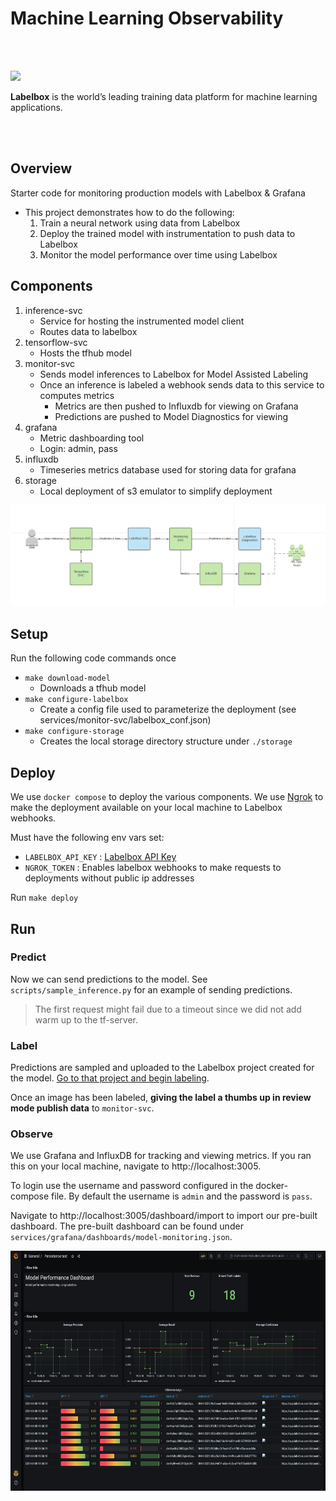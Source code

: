 # Machine Learning Observability

<br></br>

<img src="https://labelbox.com/blog/content/images/2021/02/logo-v4.svg" width="256" style="background-color:White;">

**Labelbox** is the world’s leading training data platform for machine learning applications.

<br></br>

## Overview

Starter code for monitoring production models with Labelbox & Grafana

* This project demonstrates how to do the following:
    1. Train a neural network using data from Labelbox
    2. Deploy the trained model with instrumentation to push data to Labelbox
    3. Monitor the model performance over time using Labelbox

## Components


1. inference-svc
    - Service for hosting the instrumented model client
    - Routes data to labelbox
1. tensorflow-svc
    - Hosts the tfhub model
1. monitor-svc
    - Sends model inferences to Labelbox for Model Assisted Labeling
    - Once an inference is labeled a webhook sends data to this service to computes metrics
      - Metrics are then pushed to Influxdb for viewing on Grafana
      - Predictions are pushed to Model Diagnostics for viewing
1. grafana
   - Metric dashboarding tool
   - Login: admin, pass
1. influxdb
   - Timeseries metrics database used for storing data for grafana
1. storage
    - Local deployment of s3 emulator to simplify deployment

<img src="docs/design.png" width="512" >

## Setup

Run the following code commands once
* `make download-model`
  - Downloads a tfhub model
* `make configure-labelbox`
  - Create a config file used to parameterize the deployment (see services/monitor-svc/labelbox_conf.json)
* `make configure-storage`
  - Creates the local storage directory structure under `./storage`

## Deploy

We use `docker compose` to deploy the various components. We use [Ngrok](https://ngrok.com) to make the deployment available
on your local machine to Labelbox webhooks.

Must have the following env vars set:
  - `LABELBOX_API_KEY` : [Labelbox API Key](https://docs.labelbox.com/en/introduction/faq#how-do-i-create-an-api-key-)
  - `NGROK_TOKEN` : Enables labelbox webhooks to make requests to deployments without public ip addresses

Run `make deploy`

## Run


### Predict

Now we can send predictions to the model. See `scripts/sample_inference.py` for an example of sending predictions.

 > The first request might fail due to a timeout since we did not add warm up to the tf-server.

### Label

Predictions are sampled and uploaded to the Labelbox project created for the model. [Go to that project and begin labeling](https://app.labelbox.com/projects).

Once an image has been labeled, **giving the label a thumbs up in review mode publish data** to `monitor-svc`.

### Observe

We use Grafana and InfluxDB for tracking and viewing metrics. If you ran this on your local machine, navigate to
http://localhost:3005.

To login use the username and password configured in the docker-compose file. By default the username is `admin` and the password is `pass`.

Navigate to http://localhost:3005/dashboard/import to import our pre-built dashboard. The pre-built dashboard can be
found under `services/grafana/dashboards/model-monitoring.json`.

<img src="docs/grafana.png" height="384" >



